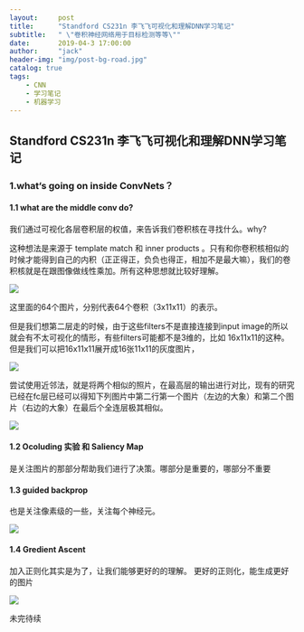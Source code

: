 ```yaml
---
layout:     post
title:      "Standford CS231n 李飞飞可视化和理解DNN学习笔记"
subtitle:   " \"卷积神经网络用于目标检测等等\""
date:       2019-04-3 17:00:00
author:     "jack"
header-img: "img/post-bg-road.jpg"
catalog: true
tags:
    - CNN
    - 学习笔记
    - 机器学习
---
```


## Standford CS231n 李飞飞可视化和理解DNN学习笔记

### 1.what‘s going on inside ConvNets？

#### 1.1 what are the middle conv do?

我们通过可视化各层卷积层的权值，来告诉我们卷积核在寻找什么。why?

这种想法是来源于 template match 和 inner products 。只有和你卷积核相似的时候才能得到自己的内积（正正得正，负负也得正，相加不是最大嘛），我们的卷积核就是在跟图像做线性乘加。所有这种思想就比较好理解。

![](https://ws1.sinaimg.cn/large/007bgNxTly1g1qld32ocjj30mf0bzgvp.jpg)

这里面的64个图片，分别代表64个卷积（3x11x11）的表示。

但是我们想第二层走的时候，由于这些filters不是直接连接到input image的所以就会有不太可视化的情形，有些filters可能都不是3维的，比如 16x11x11的这种。但是我们可以把16x11x11展开成16张11x11的灰度图片，

![](https://ws1.sinaimg.cn/large/007bgNxTly1g1qlgds99gj30s00dmh0b.jpg)

尝试使用近邻法，就是将两个相似的照片，在最高层的输出进行对比，现有的研究已经在fc层已经可以得知下列图片中第二行第一个图片（左边的大象）和第二个图片（右边的大象）在最后个全连层极其相似。

![](https://ws1.sinaimg.cn/large/007bgNxTly1g1qltnlhlcj30md0dfgym.jpg)

#### 1.2  Ocoluding 实验 和 Saliency Map

是关注图片的那部分帮助我们进行了决策。哪部分是重要的，哪部分不重要

#### 1.3 guided backprop

也是关注像素级的一些，关注每个神经元。

![](https://ws1.sinaimg.cn/large/007bgNxTly1g1qmjmctqij30rs0d6k0d.jpg)

#### 1.4 Gredient Ascent

加入正则化其实是为了，让我们能够更好的的理解。 更好的正则化，能生成更好的图片

![](https://ws1.sinaimg.cn/large/007bgNxTly1g1qmt2mlu8j30ru0d7tjg.jpg)

未完待续